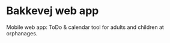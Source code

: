 Bakkevej web app
========

Mobile web app: ToDo &amp; calendar tool for adults and children at orphanages. 
